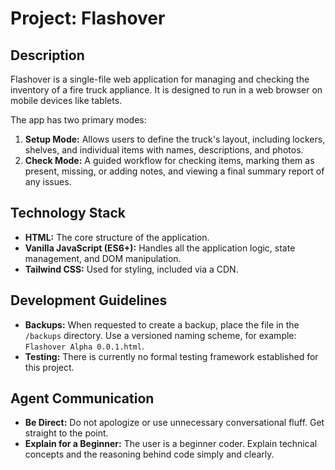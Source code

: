 # Project: Flashover

## Description

Flashover is a single-file web application for managing and checking the inventory of a fire truck appliance. It is designed to run in a web browser on mobile devices like tablets.

The app has two primary modes:
1.  **Setup Mode:** Allows users to define the truck's layout, including lockers, shelves, and individual items with names, descriptions, and photos.
2.  **Check Mode:** A guided workflow for checking items, marking them as present, missing, or adding notes, and viewing a final summary report of any issues.

## Technology Stack

*   **HTML:** The core structure of the application.
*   **Vanilla JavaScript (ES6+):** Handles all the application logic, state management, and DOM manipulation.
*   **Tailwind CSS:** Used for styling, included via a CDN.

## Development Guidelines

*   **Backups:** When requested to create a backup, place the file in the `/backups` directory. Use a versioned naming scheme, for example: `Flashover Alpha 0.0.1.html`.
*   **Testing:** There is currently no formal testing framework established for this project.

## Agent Communication

*   **Be Direct:** Do not apologize or use unnecessary conversational fluff. Get straight to the point.
*   **Explain for a Beginner:** The user is a beginner coder. Explain technical concepts and the reasoning behind code simply and clearly.
